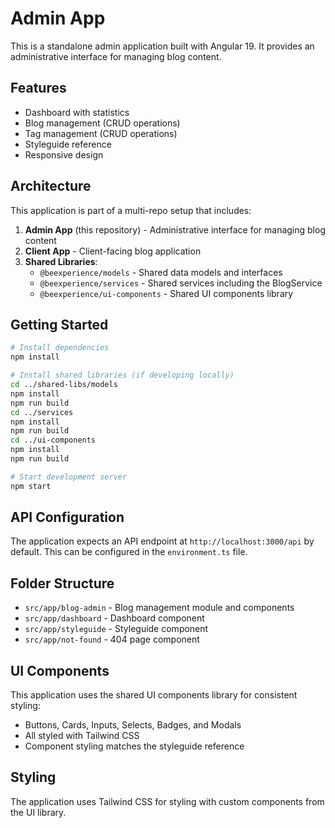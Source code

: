 # Admin App

This is a standalone admin application built with Angular 19. It provides an administrative interface for managing blog content.

## Features

- Dashboard with statistics
- Blog management (CRUD operations)
- Tag management (CRUD operations)
- Styleguide reference
- Responsive design

## Architecture

This application is part of a multi-repo setup that includes:

1. **Admin App** (this repository) - Administrative interface for managing blog content
2. **Client App** - Client-facing blog application
3. **Shared Libraries**:
   - `@beexperience/models` - Shared data models and interfaces
   - `@beexperience/services` - Shared services including the BlogService
   - `@beexperience/ui-components` - Shared UI components library

## Getting Started

```bash
# Install dependencies
npm install

# Install shared libraries (if developing locally)
cd ../shared-libs/models
npm install
npm run build
cd ../services
npm install
npm run build
cd ../ui-components
npm install
npm run build

# Start development server
npm start
```

## API Configuration

The application expects an API endpoint at `http://localhost:3000/api` by default. This can be configured in the `environment.ts` file.

## Folder Structure

- `src/app/blog-admin` - Blog management module and components
- `src/app/dashboard` - Dashboard component
- `src/app/styleguide` - Styleguide component
- `src/app/not-found` - 404 page component

## UI Components

This application uses the shared UI components library for consistent styling:

- Buttons, Cards, Inputs, Selects, Badges, and Modals
- All styled with Tailwind CSS
- Component styling matches the styleguide reference

## Styling

The application uses Tailwind CSS for styling with custom components from the UI library.